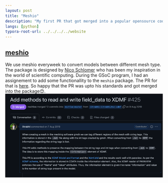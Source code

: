 ```yaml
---
layout: post
title: "Meshio"
description: "My first PR that got merged into a popular opensource code."
langs: [python]
typora-root-url: ../../../../website
---
```


## [**meshio**](https://github.com/nschloe/meshio)
We use meshio everyweek to convert models between different mesh type. The package is designed by [Nico Schlomer](https://twitter.com/nschloe) who has been my inspiration in the world of scientific computing. During the GSoC program, I had an assignement  to add some functionallity to the `meshio` package. The PR for that is [here](https://github.com/nschloe/meshio/pull/425). So happy that the PR was upto his standards and got merged into the package😊.
  ![meshio](/assets/images/meshio.png)

